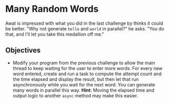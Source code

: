 # Many Random Words

Awat is impressed with what you did in the last challenge by thinks it could be better. "Why not generate `hello` and `world` in parallel?" he asks. "You do that, and I'll let you take this medallion off me."

## Objectives

- Modify your program from the previous challenge to allow the main thread to keep waiting for the user to enter more words. For every new word entered, create and run a task to compute the attempt count and the time elapsed and display the result, but then let that run asynchronously while you wait for the next word. You can generate many words in parallel this way. **Hint**: Moving the elapsed time and output logic to another `async` method may make this easier.
